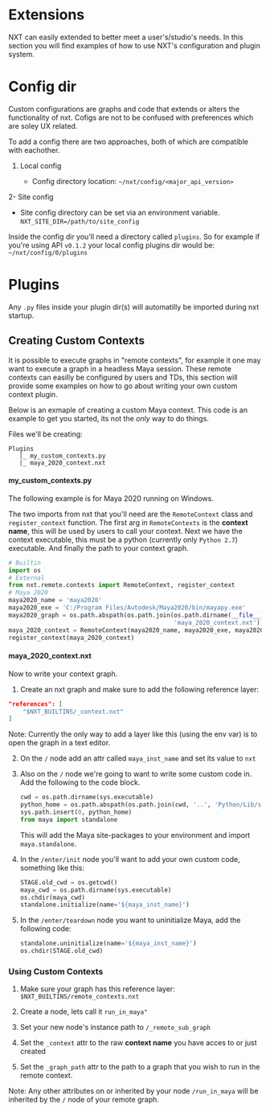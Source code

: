 # Extensions

NXT can easily extended to better meet a user's/studio's needs. In this section you will find examples of how to use NXT's configuration and plugin system.

# Config dir

Custom configurations are graphs and code that extends or alters the functionality of nxt. Cofigs are not to be confused with preferences which are soley UX related.

To add a config there are two approaches, both of which are compatible with eachother.

1. Local config
   
   - Config directory location: `~/nxt/config/<major_api_version>`

2- Site config

- Site config directory can be set via an environment variable. `NXT_SITE_DIR=/path/to/site_config`

Inside the config dir you'll need a directory called `plugins`. So for example if you're using API `v0.1.2` your local config plugins dir would be: `~/nxt/config/0/plugins`

# Plugins

Any `.py` files inside your plugin dir(s) will automatilly be imported during nxt startup. 

## Creating Custom Contexts

It is possible to execute graphs in "remote contexts", for example it one may want to execute a graph in a headless Maya session. These remote contexts can easilly be configured by users and TDs, this section will provide some examples on how to go about writing your own custom context plugin.

Below is an exmaple of creating a custom Maya context. This code is an example to get you started, its not the _only_ way to do things.

Files we'll be creating:

```
Plugins
   |_ my_custom_contexts.py
   |_ maya_2020_context.nxt
```

#### my_custom_contexts.py

The following example is for Maya 2020 running on Windows.

The two imports from nxt that you'll need are the `RemoteContext` class and `register_context` function. The first arg in `RemoteContexts` is the **context name**, this will be used by users to call your context. Next we have the context executable, this must be a python (currently only `Python 2.7`) executable. And finally the path to your context graph.

```python
# Builtin
import os
# External
from nxt.remote.contexts import RemoteContext, register_context
# Maya 2020
maya2020_name = 'maya2020'
maya2020_exe = 'C:/Program Files/Autodesk/Maya2020/bin/mayapy.exe'
maya2020_graph = os.path.abspath(os.path.join(os.path.dirname(__file__),
                                              'maya_2020_context.nxt'))
maya_2020_context = RemoteContext(maya2020_name, maya2020_exe, maya2020_graph)
register_context(maya_2020_context)
```

#### maya_2020_context.nxt

Now to write your context graph.

1. Create an nxt graph and make sure to add the following reference layer:

```json
"references": [
    "$NXT_BUILTINS/_context.nxt"
]
```

Note: Currently the only way to add a layer like this (using the env var) is to open the graph in a text editor.

2. On the `/` node add an attr called `maya_inst_name` and set its value to `nxt`

3. Also on the `/` node we're going to want to write some custom code in. Add the following to the code block.
   
   ```python
   cwd = os.path.dirname(sys.executable)
   python_home = os.path.abspath(os.path.join(cwd, '..', 'Python/Lib/site-packages'))
   sys.path.insert(0, python_home)
   from maya import standalone
   ```
   
    This will add the Maya site-packages to your environment and import `maya.standalone`.

4. In the `/enter/init` node you'll want to add your own custom code, something like this:
   
   ```python
   STAGE.old_cwd = os.getcwd()
   maya_cwd = os.path.dirname(sys.executable) 
   os.chdir(maya_cwd) 
   standalone.initialize(name='${maya_inst_name}')
   ```

5. In the `/enter/teardown` node you want to uninitialize Maya, add the following code:
   
   ```python
   standalone.uninitialize(name='${maya_inst_name}')
   os.chdir(STAGE.old_cwd)
   ```

### Using Custom Contexts

1. Make sure your graph has this reference layer: `$NXT_BUILTINS/remote_contexts.nxt`

2. Create a node, lets call it `run_in_maya"`

3. Set your new node's instance path to `/_remote_sub_graph`

4. Set the `_context` attr to the raw **context name** you have acces to or just created

5. Set the `_graph_path` attr to the path to a graph that you wish to run in the remote context.

Note: Any other attributes on or inherited by your node `/run_in_maya` will be inherited by the `/` node of your remote graph.


